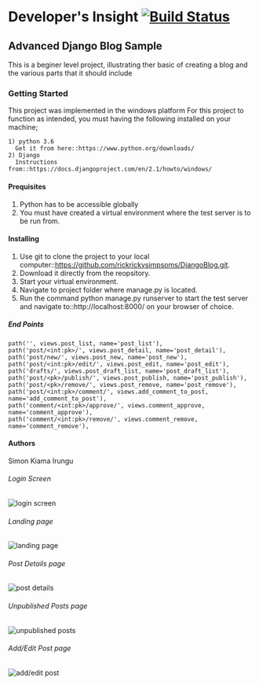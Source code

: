 # Developer's Insight [![Build Status](https://travis-ci.com/kiamasimon/DevelopersInsight.svg?branch=master)](https://travis-ci.com/kiamasimon/DevelopersInsight)

## Advanced Django Blog Sample 
This is a beginer level project, illustrating ther basic of creating a blog and the various parts that it should include

### Getting Started
This project was implemented in the windows platform
For this project to function as intended, you must having the following installed on your machine;

    1) python 3.6
      Get it from here::https://www.python.org/downloads/
    2) Django 
      Instructions from::https://docs.djangoproject.com/en/2.1/howto/windows/
    
#### Prequisites
  1) Python has to be accessible globally 
  2) You must have created a virtual environment where the test server is to be run from.
  
#### Installing
1) Use git to clone the project to your local computer::https://github.com/rickrickysimpsoms/DjangoBlog.git.
2) Download it directly from the reopsitory.
3) Start your virtual environment.
4) Navigate to project folder where manage.py is located.
5) Run the command python manage.py runserver to start the test server and navigate to::http://localhost:8000/
    on your browser of choice.
    
##### End Points

    path('', views.post_list, name='post_list'),
    path('post/<int:pk>/', views.post_detail, name='post_detail'),
    path('post/new/', views.post_new, name='post_new'),
    path('post/<int:pk>/edit/', views.post_edit, name='post_edit'),
    path('drafts/', views.post_draft_list, name='post_draft_list'),
    path('post/<pk>/publish/', views.post_publish, name='post_publish'),
    path('post/<pk>/remove/', views.post_remove, name='post_remove'),
    path('post/<int:pk>/comment/', views.add_comment_to_post, name='add_comment_to_post'),
    path('comment/<int:pk>/approve/', views.comment_approve, name='comment_approve'),
    path('comment/<int:pk>/remove/', views.comment_remove, name='comment_remove'),
    
#### Authors
Simon Kiama Irungu

###### Login Screen
![login screen](https://github.com/rickrickysimpsoms/DevelopersInsight/blob/master/static/images/%7B4301024D-68C5-4D57-9AD3-C04394625DEC%7D.png.jpg)

###### Landing page
![landing page](https://github.com/rickrickysimpsoms/DevelopersInsight/blob/master/static/images/%7BE8EA5359-551E-4EF2-87B9-B41C4BAF394D%7D.png.jpg)

###### Post Details page
![post details](https://github.com/rickrickysimpsoms/DevelopersInsight/blob/master/static/images/%7B6981C9CF-0957-47A0-8EE6-D2505C2040E8%7D.png.jpg)

###### Unpublished Posts page
![unpublished posts](https://github.com/rickrickysimpsoms/DevelopersInsight/blob/master/static/images/%7B7DFF65DB-FFF7-4358-9F7C-71B9A5C14B3B%7D.png.jpg)

###### Add/Edit Post page
![add/edit post](https://github.com/rickrickysimpsoms/DevelopersInsight/blob/master/static/images/%7BB8439F92-0D06-4D72-85A0-E2044FD976D8%7D.png.jpg)

